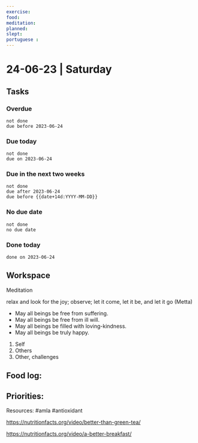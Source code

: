 ```yaml
---
exercise: 
food:
meditation:
planned:
slept:
portuguese :
---
```


# 24-06-23 | Saturday

## Tasks
### Overdue
```tasks
not done
due before 2023-06-24
```

### Due today
```tasks
not done
due on 2023-06-24
```

### Due in the next two weeks
```tasks
not done
due after 2023-06-24
due before {{date+14d:YYYY-MM-DD}}
```

### No due date
```tasks
not done
no due date
```

### Done today
```tasks
done on 2023-06-24
```

## Workspace

Meditation 

relax and look for the joy; observe; let it come, let it be, and let it go
(Metta)
-   May all beings be free from suffering.
-   May all beings be free from ill will.
-   May all beings be filled with loving-kindness.
-   May all beings be truly happy.

1. Self
2. Others
3. Other, challenges

Food log:
- 

Priorities:
- 

Resources:
#amla
#antioxidant

https://nutritionfacts.org/video/better-than-green-tea/

https://nutritionfacts.org/video/a-better-breakfast/

